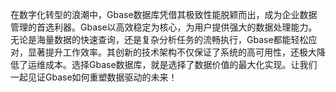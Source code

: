 在数字化转型的浪潮中，Gbase数据库凭借其极致性能脱颖而出，成为企业数据管理的首选利器。Gbase以高效稳定为核心，为用户提供强大的数据处理能力。无论是海量数据的快速查询，还是复杂分析任务的流畅执行，Gbase都能轻松应对，显著提升工作效率。其创新的技术架构不仅保证了系统的高可用性，还极大降低了运维成本。选择Gbase数据库，就是选择了数据价值的最大化实现。让我们一起见证Gbase如何重塑数据驱动的未来！